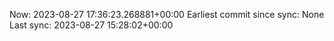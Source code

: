 Now: 2023-08-27 17:36:23.268881+00:00 Earliest commit since sync: None Last sync: 2023-08-27 15:28:02+00:00
